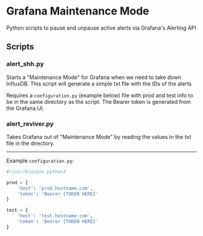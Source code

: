 # Grafana Maintenance Mode

Python scripts to pause and unpause active alerts via Grafana's Alerting API 

## Scripts

### alert_shh.py

Starts a "Maintenance Mode" for Grafana when we need to take down InfluxDB. This script will generate a simple txt file with the IDs of the alerts

Requires a `configuration.py` (example below) file with prod and test info to be in the same directory as the script. The Bearer token is generated from the Grafana UI.

### alert_reviver.py

Takes Grafana out of "Maintenance Mode" by reading the values in the txt file in the directory.

---

Example `configuration.py`:

```python
#!/usr/bin/env python3

prod = {
    'host': 'prod.hostname.com',
    'token': 'Bearer {TOKEN HERE}'
}

test = {
    'host': 'test.hostname.com',
    'token': 'Bearer {TOKEN HERE}'
}
```
